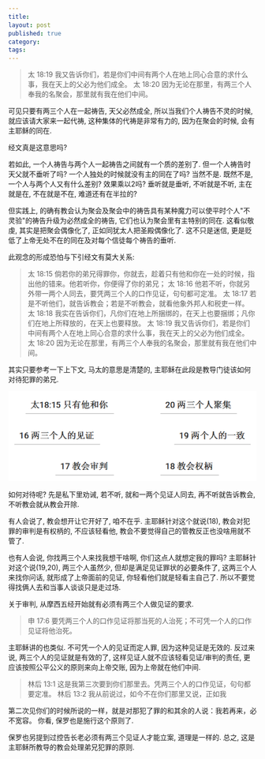 ```yaml
---
title:
layout: post
published: true
category:
tags:
---
```


> 太 18:19 我又告诉你们，若是你们中间有两个人在地上同心合意的求什么事，我在天上的父必为他们成全。 太 18:20
> 因为无论在那里，有两三个人奉我的名聚会，那里就有我在他们中间。

可见只要有两三个人在一起祷告, 天父必然成全, 所以当我们个人祷告不灵的时候, 就应该请大家来一起代祷, 这种集体的代祷是非常有力的, 因为在聚会的时候, 会有主耶稣的同在.

经文真是这意思吗?

若如此, 一个人祷告与两个人一起祷告之间就有一个质的差别了. 但一个人祷告时天父就不垂听了吗? 一个人独处的时候就没有主的同在了吗? 当然不是. 既然不是, 一个人与两个人又有什么差别? 效果乘以2吗? 垂听就是垂听, 不听就是不听, 主在就是在, 不在就是不在, 难道还有在半拉的?

但实践上, 的确有教会认为聚会及聚会中的祷告具有某种魔力可以使平时个人"不灵验"的祷告升级为必然成全的祷告, 它们也认为聚会里有主特别的同在. 这看似敬虔, 其实是把聚会偶像化了, 正如同犹太人把圣殿偶像化了. 这不只是迷信, 更是贬低了上帝无处不在的同在及对每个信徒每个祷告的垂听.

此观念的形成恐怕与下引经文有莫大关系:

> 太 18:15 倘若你的弟兄得罪你，你就去，趁着只有他和你在一处的时候，指出他的错来。他若听你，你便得了你的弟兄； 太 18:16
> 他若不听，你就另外带一两个人同去，要凭两三个人的口作见证，句句都可定准。 太 18:17
> 若是不听他们，就告诉教会；若是不听教会，就看他象外邦人和税吏一样。 太 18:18
> 我实在告诉你们，凡你们在地上所捆绑的，在天上也要捆绑；凡你们在地上所释放的，在天上也要释放。 太 18:19
> 我又告诉你们，若是你们中间有两个人在地上同心合意的求什么事，我在天上的父必为他们成全。 太 18:20
> 因为无论在那里，有两三个人奉我的名聚会，那里就有我在他们中间。

其实只要参考一下上下文, 马太的意思是清楚的, 主耶稣在此段是教导门徒该如何对待犯罪的弟兄.

![](/img/mt18.png)

如何对待呢? 先是私下里劝诫, 若不听, 就和一两个见证人同去, 再不听就告诉教会, 不听教会就从教会开除.

有人会说了, 教会想开让它开好了, 咱不在乎. 主耶稣针对这个就说(18), 教会对犯罪的审判是有权柄的, 不应该轻看他, 教会不要觉得自己的管教反正也没啥用就不管了.

也有人会说, 你找两三个人来找我想干啥啊, 你们这点人就想定我的罪吗? 主耶稣针对这个说(19,20), 两三个人虽然少, 但却是满足见证罪状的必要条件了, 这两三个人来找你问话, 就形成了上帝面前的见证, 你轻看他们就是轻看主自己了. 所以不要觉得找俩人去和当事人谈谈只是走过场.

关于审判, 从摩西五经开始就有必须有两三个人做见证的要求.

> 申 17:6 要凭两三个人的口作见证将那当死的人治死；不可凭一个人的口作见证将他治死。

主耶稣讲的也类似. 不可凭一个人的见证而定人罪, 因为这种见证是无效的. 反过来说, 两三个人的见证就是有效的了, 这样见证人就不应该轻看见证/审判的责任, 更应该按照公平公义的原则来向上帝交账, 因为上帝就在他们中间.

> 林后 13:1 这是我第三次要到你们那里去。凭两三个人的口作见证，句句都要定准。 林后 13:2 我从前说过，如今不在你们那里又说，正如我

第二次见你们的时候所说的一样，就是对那犯了罪的和其余的人说：我若再来，必不宽容。
你看, 保罗也是施行这个原则了.

保罗也另提到过控告长老必须有两三个见证人才能立案, 道理是一样的.
总之, 这是主耶稣所教导的教会处理弟兄犯罪的原则.
